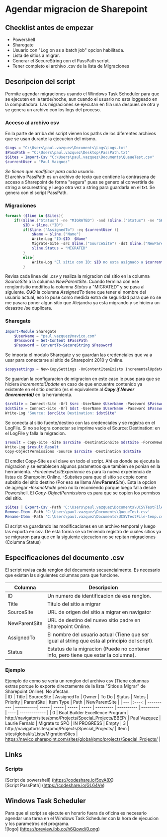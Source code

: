 # Agendar migracion de Sharepoint
## Checklist antes de empezar
* Powershell 
* Sharegate 
* Usuario con  "Log on as a batch job" opcion habilitada.
* Lista de sitios a migrar.
* Generar el SecureString con el PassPath script.
* Tener completo el archivo .csv de la lista de Migraciones

## Descripcion del script
Permite agendar migraciones usando el Windows Task Scheduler para que se ejecuten en la tarde/noche, aun cuando el usuario no esta loggeado en la computadora. Las migraciones se ejecutan en fila una despues de otra y se genera un archivo con los logs del proceso.

### Acceso al archivo csv
En la parte de arriba del script vienen los paths de los diferentes archivos que se usan durante la ejecucion del mismo.
```Powershell
$Logs = "C:\Users\paul.vazquez\Documents\Logs\Logs.txt"
$PassPath = "C:\Users\paul.vazquez\Desktop\PassPath.txt"
$Sites = Import-Csv "C:\Users\paul.vazquez\Documents\QueueTest.csv"
$currentUser = "Paul Vazquez"
````
*Se tienen que modificar para cada usuario*. </br>
El archivo PassPath es un archivo de texto que contiene la contrasena de acceso a Sharepoint de forma "segura" pues se genero al convertirla de string a securestring y luego otra vez a string para guardarla en el txt. Se genera con el script PassPath.
### Migraciones
```Powershell
foreach ($line in $Sites){
    if(($line.("Status") -ne "MIGRATED") -and ($line.("Status") -ne "SKIP") ){
        $ID = $line.("ID")
        if($line.("AssignedTo") -eq $currentUser ){
            $Name = $line.("Name")
            Write-Log "ID:$ID  $Name"
            Migrate-Site -src $line.("SourceSite") -dst $line.("NewParentSite")
            $line.Status = "MIGRATED"
        }
        else{
            Write-Log "El sitio con ID: $ID no esta asignado a $currentUser"
        }
```
Revisa cada linea del .csv y realiza la migracion del sitio en la columna *SourceSite* a la columna *NewParentSite*. Cuando termina con ese renglon/sitio modifica la columna _Status_ a "MIGRATED" y se pasa al siguiente. ***OJO*** la columna _AssignedTo_ tiene que tener el nombre del usuario actual, eso lo puse como medida extra de seguridad para que no se me pasara poner algun sitio que Alejandra ya esta migrando y se hiciera un desastre /se duplicara.   
### Sharegate
```Powershell
Import-Module Sharegate	
    $UserName = "paul.vazquez@navico.com"
    $Password = Get-Content $PassPath
    $Password = ConvertTo-SecureString $Password
```
Se importa el modulo Sharegate y se guardan las credenciales que va a usar para conectarse al sitio de Sharepoint 2010 y Online.
```Powershell
$copysettings = New-CopySettings -OnContentItemExists IncrementalUpdate
```
Se guardan la configuracion de migracion en este caso le puse para que se hiciera _IncrementalUpdate_ en caso de que encuentre contenido ya existente en el sitio destino (es el equivalente al ***Copy if Newer (Incremental)*** en la herramienta.

```Powershell
$srcSite = Connect-Site -Url $src -UserName $UserName -Password $Password
$dstSite = Connect-Site -Url $dst -UserName $UserName -Password $Password
Write-Log "Source: $srcSite Destination: $dstSite"
```
Se conecta al sitio fuente/destino con las credenciales y se registra en el LogFile. Si no se logra conectar se imprime vacio el Source: Destination: en el LogFile y falla la migracion.
```Powershell
$result = Copy-Site -Site $srcSite -DestinationSite $dstSite -ForceNewListExperience -Subsites -CopySettings $copysettings
Write-Log $result.Result
Copy-ObjectPermissions -Source $srcSite -Destination $dstSite
```
El cmdlet Copy-Site es el clave en todo el script. Ahi es donde se ejecuta la migracion y se establecen algunos parametros que tambien se ponian en la herramienta. _-ForcenewListExperience_ es para la nueva experiencia de listas de Sharepoint Online. _-Subsites_ para que el sitio se copie como subsitio del sitio destino (Por eso se llama *New***Parent***Site*). Esta la opcion de agregar _-InsaneMode_ pero no la recomiendo porque luego falla desde Powershell.
El _Copy-ObjectPermissions_ es para que se copien los permisos del sitio.
```Powershell
$Sites | Export-Csv -Path 'C:\Users\paul.vazquez\Documents\UCSVTestFile-temp.csv' -NoTypeInformation 
Remove-Item -Path 'C:\Users\paul.vazquez\Documents\QueueTest.csv'
Rename-Item -Path 'C:\Users\paul.vazquez\Documents\UCSVTestFile-temp.csv' -NewName 'QueueTest.csv'
```
El script va guardando las modificaciones en un archivo temporal y luego las exporta en csv. De esta forma se va teniendo registro de cuales sitios ya se migraron para que en la siguiente ejecucion no se repitan migraciones (Columna Status)
## Especificaciones del documento .csv
El script revisa cada renglon del documento secuencialmente. Es necesario que existan las siguientes columnas para que funcione.

| Columna | Descripcion |
| --- | --- |
|  ID | Un numero de identificacion de ese renglon. |
| Title | Titulo del sitio a migrar |
| SourceSite | URL de origen del sitio a migrar en navigator |
| NewParentSite | URL de destino del nuevo sitio padre en Sharepoint Online. |
| AssignedTo | El nombre del usuario actual (Tiene que ser igual al string que esta al principio del script).
|Status | Estatus de la migracion (Puede no contener info, pero tiene que estar la columna).
### Ejemplo
Ejemplo de como se veria un renglon del archivo csv (Tiene columnas extras porque lo exporte directamente de la lista "Sitios a Migrar" de Sharepoint Online). No afectan. <br>
| ID  | Title  | SourceSite | AssignedTo | Owner | To Do | Status | Notes | Priority | ParentSite | Item Type | Path | NewParentSite |
| --- | :----: | ---------- | -----------| ----- | ----- | ----- | ----- | --------- | ---------- | --------- | ---- | ------------- |
| 0 | Boat Builder Excellence Program | http://navigator/sites/pmo/Projects/Special_Projects/BBEP/ | Paul Vazquez | Laurie Fernald | Migrate to SPO | IN PROGRESS | Empty | 3 | http://navigator/sites/pmo/Projects/Special_Projects/ | Item | sites/global/it/Lists/MigrationSites | https://navico.sharepoint.com/sites/global/pmo/projects/Special_Projects/ |

## Links
### Scripts

[Script de powershell] (https://codeshare.io/5ovA8X) <br>
[Script PassPath] (https://codeshare.io/GL64Ve) <br>

## Windows Task Scheduler
Para que el script se ejecute en horario fuera de oficina es necesario agendar una tarea en el Windows Task Scheduler con la hora de ejecucion y los parametros del programa.<br>
![logo] (https://preview.ibb.co/h6Qowd/0.png) 



 














